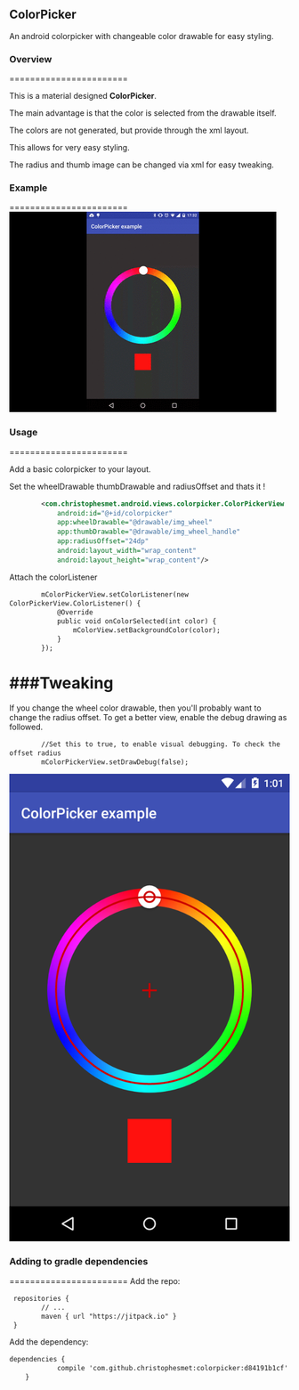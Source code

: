 ## ColorPicker
An android colorpicker with changeable color drawable for easy styling.

### Overview
=======================

This is a material designed **ColorPicker**.

The main advantage is that the color is selected from the drawable itself.

The colors are not generated, but provide through the xml layout.

This allows for very easy styling.

The radius and thumb image can be changed via xml for easy tweaking.


### Example
=======================
![](/video_example.gif)
### Usage
=======================

Add a basic colorpicker to your layout.

Set the wheelDrawable thumbDrawable and radiusOffset and thats it !

```xml
        <com.christophesmet.android.views.colorpicker.ColorPickerView
            android:id="@+id/colorpicker"
            app:wheelDrawable="@drawable/img_wheel"
            app:thumbDrawable="@drawable/img_wheel_handle"
            app:radiusOffset="24dp"
            android:layout_width="wrap_content"
            android:layout_height="wrap_content"/>
```
Attach the colorListener
```
        mColorPickerView.setColorListener(new ColorPickerView.ColorListener() {
            @Override
            public void onColorSelected(int color) {
                mColorView.setBackgroundColor(color);
            }
        });
```

###Tweaking
=======================
If you change the wheel color drawable, then you'll probably want to change the radius offset.
To get a better view, enable the debug drawing as followed.

```
        //Set this to true, to enable visual debugging. To check the offset radius
        mColorPickerView.setDrawDebug(false);
```
![](/debug.png)

### Adding to gradle dependencies
=======================
Add the repo:
```
 repositories {
        // ...
        maven { url "https://jitpack.io" }
 }
```
Add the dependency:
```
dependencies {
	        compile 'com.github.christophesmet:colorpicker:d84191b1cf'
	}
```


